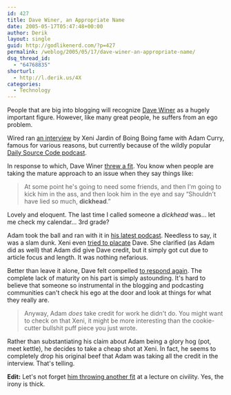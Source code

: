 ```yaml
---
id: 427
title: Dave Winer, an Appropriate Name
date: 2005-05-17T05:47:48+00:00
author: Derik
layout: single
guid: http://godlikenerd.com/?p=427
permalink: /weblog/2005/05/17/dave-winer-an-appropriate-name/
dsq_thread_id:
  - "64768835"
shorturl:
  - http://l.derik.us/4X
categories:
  - Technology
---
```

People that are big into blogging will recognize [Dave Winer](http://archive.scripting.com) as a hugely important figure. However, like many great people, he suffers from an ego problem.

Wired ran [an interview](http://wired.com/news/culture/0,1284,67525,00.html) by Xeni Jardin of Boing Boing fame with Adam Curry, famous for various reasons, but currently because of the wildly popular [Daily Source Code podcast](http://dailysourcecode.com).

In response to which, Dave Winer [threw a fit](http://archive.scripting.com/2005/05/14#When:8:02:28AM). You know when people are taking the mature approach to an issue when they say things like:

> At some point he's going to need some friends, and then I'm going to kick him in the ass, and then look him in the eye and say &#8220;Shouldn't have lied so much, **dickhead**.&#8221;

Lovely and eloquent. The last time I called someone a _dickhead_ was&#8230; let me check my calendar&#8230; 3rd grade?

Adam took the ball and ran with it in [his latest podcast](http://radio.weblogs.com/0001014/categories/dailySourceCode/2005/05/16.html#a7069). Needless to say, it was a slam dunk. Xeni even [tried to placate](http://www.boingboing.net/2005/05/16/an_audience_with_the.html) Dave. She clarified (as Adam did as well) that Adam did give Dave credit, but it simply got cut due to article focus and length. It was nothing nefarious.

Better than leave it alone, Dave felt compelled [to respond again](http://archive.scripting.com/2005/05/16#When:10:53:26PM). The complete lack of maturity on his part is simply astounding. It's hard to believe that someone so instrumental in the blogging and podcasting communities can't check his ego at the door and look at things for what they really are.

> Anyway, Adam _does_ take credit for work he didn't do. You might want to check on that Xeni, it might be more interesting than the cookie-cutter bullshit puff piece you just wrote.

Rather than substantiating his claim about Adam being a glory hog (pot, meet kettle), he decides to take a cheap shot at Xeni. In fact, he seems to completely drop his original beef that Adam was taking all the credit in the interview. That's telling.

**Edit:** Let's not forget [him throwing another fit](http://instapundit.com/archives/022851.php) at a lecture on civility. Yes, the irony is thick.